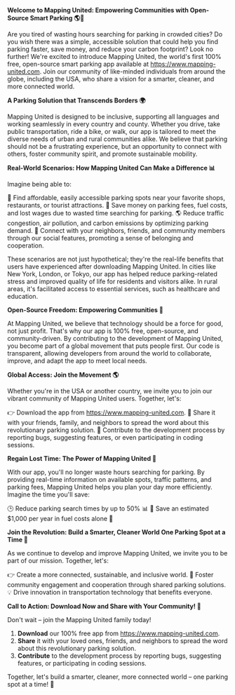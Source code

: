 **Welcome to Mapping United: Empowering Communities with Open-Source Smart Parking 🌎🚗**

Are you tired of wasting hours searching for parking in crowded cities? Do you wish there was a simple, accessible solution that could help you find parking faster, save money, and reduce your carbon footprint? Look no further! We're excited to introduce Mapping United, the world's first 100% free, open-source smart parking app available at https://www.mapping-united.com. Join our community of like-minded individuals from around the globe, including the USA, who share a vision for a smarter, cleaner, and more connected world.

**A Parking Solution that Transcends Borders 🌍**

Mapping United is designed to be inclusive, supporting all languages and working seamlessly in every country and county. Whether you drive, take public transportation, ride a bike, or walk, our app is tailored to meet the diverse needs of urban and rural communities alike. We believe that parking should not be a frustrating experience, but an opportunity to connect with others, foster community spirit, and promote sustainable mobility.

**Real-World Scenarios: How Mapping United Can Make a Difference 📊**

Imagine being able to:

📍 Find affordable, easily accessible parking spots near your favorite shops, restaurants, or tourist attractions.
💸 Save money on parking fees, fuel costs, and lost wages due to wasted time searching for parking.
🌎 Reduce traffic congestion, air pollution, and carbon emissions by optimizing parking demand.
👥 Connect with your neighbors, friends, and community members through our social features, promoting a sense of belonging and cooperation.

These scenarios are not just hypothetical; they're the real-life benefits that users have experienced after downloading Mapping United. In cities like New York, London, or Tokyo, our app has helped reduce parking-related stress and improved quality of life for residents and visitors alike. In rural areas, it's facilitated access to essential services, such as healthcare and education.

**Open-Source Freedom: Empowering Communities 🌟**

At Mapping United, we believe that technology should be a force for good, not just profit. That's why our app is 100% free, open-source, and community-driven. By contributing to the development of Mapping United, you become part of a global movement that puts people first. Our code is transparent, allowing developers from around the world to collaborate, improve, and adapt the app to meet local needs.

**Global Access: Join the Movement 🌎**

Whether you're in the USA or another country, we invite you to join our vibrant community of Mapping United users. Together, let's:

👉 Download the app from https://www.mapping-united.com.
📱 Share it with your friends, family, and neighbors to spread the word about this revolutionary parking solution.
🤝 Contribute to the development process by reporting bugs, suggesting features, or even participating in coding sessions.

**Regain Lost Time: The Power of Mapping United 💪**

With our app, you'll no longer waste hours searching for parking. By providing real-time information on available spots, traffic patterns, and parking fees, Mapping United helps you plan your day more efficiently. Imagine the time you'll save:

🕒 Reduce parking search times by up to 50% 📊
💸 Save an estimated $1,000 per year in fuel costs alone 🚗

**Join the Revolution: Build a Smarter, Cleaner World One Parking Spot at a Time 🌟**

As we continue to develop and improve Mapping United, we invite you to be part of our mission. Together, let's:

👉 Create a more connected, sustainable, and inclusive world.
🤝 Foster community engagement and cooperation through shared parking solutions.
💡 Drive innovation in transportation technology that benefits everyone.

**Call to Action: Download Now and Share with Your Community! 📢**

Don't wait – join the Mapping United family today!

1. **Download** our 100% free app from https://www.mapping-united.com.
2. **Share** it with your loved ones, friends, and neighbors to spread the word about this revolutionary parking solution.
3. **Contribute** to the development process by reporting bugs, suggesting features, or participating in coding sessions.

Together, let's build a smarter, cleaner, more connected world – one parking spot at a time! 🌟